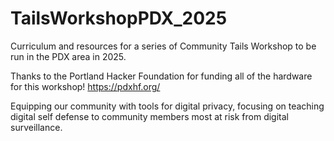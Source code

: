 # TailsWorkshopPDX_2025
Curriculum and resources for a series of Community Tails Workshop to be run in the PDX area in 2025.

Thanks to the Portland Hacker Foundation for funding all of the hardware for this workshop! https://pdxhf.org/

Equipping our community with tools for digital privacy, focusing on teaching digital self defense to community members most at risk from digital surveillance.


